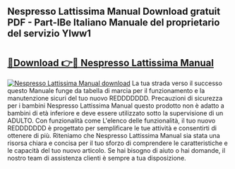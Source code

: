 ## Nespresso Lattissima Manual Download gratuit PDF - Part-lBe Italiano Manuale del proprietario del servizio YIww1

# <h2><a href="http://dfb46j.blite.top/?on=Nespresso+Lattissima+Manual">🔗Download 👉🔴 Nespresso Lattissima Manual</a></h2>

[![Nespresso Lattissima Manual download](https://i.imgur.com/lujVjoI.png)](http://dfb46j.blite.top/?on=Nespresso+Lattissima+Manual)
La tua strada verso il successo questo Manuale funge da tabella di marcia per il funzionamento e la manutenzione sicuri del tuo nuovo REDDDDDDD. Precauzioni di sicurezza per i bambini Nespresso Lattissima Manual questo prodotto non è adatto a bambini di età inferiore e deve essere utilizzato sotto la supervisione di un ADULTO. Con funzionalità come L'elenco delle funzionalità, il tuo nuovo REDDDDDDD è progettato per semplificare le tue attività e consentirti di ottenere di più. Riteniamo che Nespresso Lattissima Manual sia stata una risorsa chiara e concisa per il tuo sforzo di comprendere le caratteristiche e le capacità del tuo nuovo articolo. Se hai bisogno di aiuto o hai domande, il nostro team di assistenza clienti è sempre a tua disposizione.

